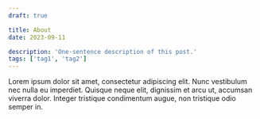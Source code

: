 ```yaml
---
draft: true

title: About
date: 2023-09-11

description: 'One-sentence description of this post.'
tags: ['tag1', 'tag2']
---
```


Lorem ipsum dolor sit amet, consectetur adipiscing elit. Nunc vestibulum nec nulla eu imperdiet. Quisque neque elit, dignissim et arcu ut, accumsan viverra dolor. Integer tristique condimentum augue, non tristique odio semper in.
